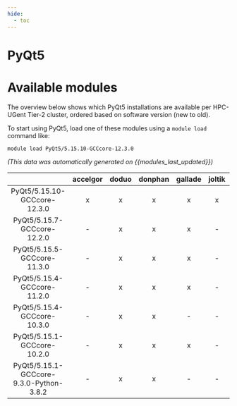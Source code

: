 ```yaml
---
hide:
  - toc
---
```


PyQt5
=====

# Available modules


The overview below shows which PyQt5 installations are available per HPC-UGent Tier-2 cluster, ordered based on software version (new to old).

To start using PyQt5, load one of these modules using a `module load` command like:

```shell
module load PyQt5/5.15.10-GCCcore-12.3.0
```

*(This data was automatically generated on {{modules_last_updated}})*  

| |accelgor|doduo|donphan|gallade|joltik|shinx|skitty|
| :---: | :---: | :---: | :---: | :---: | :---: | :---: | :---: |
|PyQt5/5.15.10-GCCcore-12.3.0|x|x|x|x|x|x|x|
|PyQt5/5.15.7-GCCcore-12.2.0|-|x|x|x|-|-|-|
|PyQt5/5.15.5-GCCcore-11.3.0|-|x|x|x|-|-|-|
|PyQt5/5.15.4-GCCcore-11.2.0|-|x|x|x|-|-|-|
|PyQt5/5.15.4-GCCcore-10.3.0|-|x|x|-|-|-|-|
|PyQt5/5.15.1-GCCcore-10.2.0|-|x|x|x|-|-|-|
|PyQt5/5.15.1-GCCcore-9.3.0-Python-3.8.2|-|x|x|-|-|-|-|
